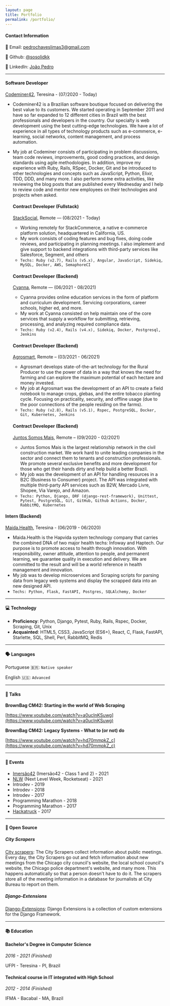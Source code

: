 ```yaml
---
layout: page
title: Portfolio
permalink: /portfolio/
---
```


#### Contact Information
📧 Email: [pedrochaveslimas3@gmail.com](mailto:pedrochaveslimas3@gmail.com)

🔗 Github: [@sosolidkk](https://github.com/sosolidkk/)

🔗 LinkedIn: [João Pedro](https://www.linkedin.com/in/sosolidkk)

---
#### **Software Developer**
[Codeminer42](https://www.codeminer42.com/), Teresina - (07/2020 - Today)

- Codeminer42 is a Brazilian software boutique focused on delivering the best value to its customers. We started operating in September 2011 and have so far expanded to 12 different cities in Brazil with the best professionals and developers in the country. Our specialty is web development using the best cutting-edge technologies. We have a lot of experience in all types of technology products such as e-commerce, e-learning, social networks, content management, and process automation.
- My job at Codeminer consists of participating in problem discussions, team code reviews, improvements, good coding practices, and design standards using agile methodologies. In addition, improve my experience with Ruby, Rails, RSpec, Docker, Git and be introduced to other technologies and concepts such as JavaScript, Python, Elixir, TDD, DDD, and many more. I also perform some extra activities, like reviewing the blog posts that are published every Wednesday and I help to review code and mentor new employees on their technologies and projects when asked.

  #### **Contract Developer (Fullstack)**
  [StackSocial](https://stacksocial.com/), Remote — (08/2021 - Today)

  - Working remotely for StackCommerce, a native e-commerce platform solution, headquartered in California, US. 
  - My work consists of coding features and bug fixes, doing code reviews, and participating in planning meetings. I also implement and give support to backend integrations with third-party services like Salesforce, Segment, and others
  - `Techs: Ruby (v2.7), Rails (v5.x), Angular, JavaScript, Sidekiq, MySQL, Docker, AWS, SemaphoreCI`

  #### **Contract Developer (Backend)**
  [Cyanna](https://cyanna.com/), Remote — (06/2021 - 08/2021)

  - Cyanna provides online education services in the form of platform and curriculum development. Servicing corporations, career schools, higher ed, and more.
  - My work at Cyanna consisted on help maintain one of the core services that supply a workflow for submitting, retrieving, processing, and analyzing required compliance data.
  - `Techs: Ruby (v2.4), Rails (v4.x), Sidekiq, Docker, Postgresql, Jenkins`

  #### **Contract Developer (Backend)**
  [Agrosmart](https://agrosmart.com.br/), Remote – (03/2021 - 06/2021)

  - Agrosmart develops state-of-the-art technology for the Rural Producer to use the power of data in a way that knows the need for farming and can explore the maximum potential of each hectare and money invested.
  - My job at Agrosmart was the development of an API to create a field notebook to manage crops, glebas, and the entire tobacco planting cycle. Focusing on practicality, security, and offline usage (due to the poor connections of the people residing on the farms).
  - `Techs: Ruby (v2.8), Rails (v5.1), Rspec, PostgreSQL, Docker, Git, Kubernetes, Jenkins`

  #### **Contract Developer (Backend)**
  [Juntos Somos Mais](https://www.juntossomosmais.com.br/), Remote – (09/2020 - 02/2021)

  - Juntos Somos Mais is the largest relationship network in the civil construction market. We work hard to unite leading companies in the sector and connect them to tenants and construction professionals. We promote several exclusive benefits and more development for those who get their hands dirty and help build a better Brazil.
  - My job was the development of an API for handling resources in a B2C (Business to Consumer) project. The API was integrated with multiple third-party API services such as B2W, Mercado Livre, Shopee, Via Varejo, and Amazon.
  - `Techs: Python, Django, DRF (django-rest-framework), Unittest, Pytest, PostgreSQL, Git, GitHub, Github Actions, Docker, RabbitMQ, Kubernetes`

#### **Intern (Backend)**
[Maida.Health](https://maida.health/), Teresina - (06/2019 - 06/2020)

- Maida.Health is the Hapvida system technology company that carries the combined DNA of two major health techs: Infoway and Haptech. Our purpose is to promote access to health through innovation. With responsibility, owner attitude, attention to people, and permanent learning, we guarantee quality in execution and delivery. We are committed to the result and will be a world reference in health management and innovation.
- My job was to develop microservices and Scraping scripts for parsing data from legacy web systems and display the scrapped data into an new designed API.
- `Techs: Python, Flask, FastAPI, Postgres, SQLAlchemy, Docker`

---

#### 💻 Technology

- **Proficiency**: Python, Django, Pytest, Ruby, Rails, Rspec, Docker, Scraping, Git, Unix
- **Acquainted**: HTML5, CSS3, JavaScript (ES6+), React, C, Flask, FastAPI, Starlette, SQL, Shell, Perl, RabbitMQ, Redis

---

#### 🗣 Languages

Portuguese 🇧🇷: `Native speaker`

English 🇺🇸: `Advanced`

---

#### 📜 Talks

**BrownBag CM42: Starting in the world of Web Scraping**

[https://www.youtube.com/watch?v=a0ucInKSuwg](https://www.youtube.com/watch?v=a0ucInKSuwg)

**BrownBag CM42: Legacy Systems - What to (or not) do**

[https://www.youtube.com/watch?v=hd70mmpkZ_c](https://www.youtube.com/watch?v=hd70mmpkZ_c)

---

#### 📅 Events

- [Imersão42](https://www.imersao42.com.br/) (Imersão42 - Class 1 and 2) - 2021
- [NLW](https://nextlevelweek.com/) (Next Level Week, Rocketseat) - 2021
- Introdev - 2019
- Introdev - 2018
- Introdev - 2017
- Programming Marathon - 2018
- Programming Marathon - 2017
- [Hackatruck](https://hackatruck.com.br/) - 2017

---

#### 🐙 Open Source

##### **City Scrapers**

[City scrapers](https://github.com/city-Bureau/city-scrapers): The City Scrapers collect information about public meetings. Every day, the City Scrapers go out and fetch information about new meetings from the Chicago city council's website, the local school council's website, the Chicago police department's website, and many more. This happens automatically so that a person doesn't have to do it. The scrapers store all of the meeting information in a database for journalists at City Bureau to report on them.

##### **Django-Extensions**

[Django-Extensions](https://github.com/django-extensions/django-extensions): Django Extensions is a collection of custom extensions for the Django Framework.

---

#### 📚 Education

#### **Bachelor's Degree in Computer Science**

*2016 - 2021 (Finished)*

UFPI - Teresina - PI, Brazil

#### **Technical course in IT integrated with High School**

*2012 - 2014 (Finished)*

IFMA - Bacabal - MA, Brazil